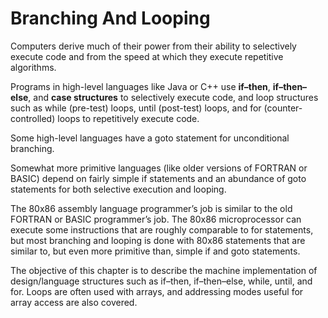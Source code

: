 # Branching And Looping

Computers derive much of their power from their ability to
selectively execute code and from the speed at which they
execute repetitive algorithms. 

Programs in high-level languages like Java or C++ use **if–then**, **if–then–else**, and **case structures** to selectively execute code, and loop structures such
as while (pre-test) loops, until (post-test) loops, and for
(counter-controlled) loops to repetitively execute code. 

Some high-level languages have a goto statement for unconditional
branching. 

Somewhat more primitive languages (like older
versions of FORTRAN or BASIC) depend on fairly simple if
statements and an abundance of goto statements for both
selective execution and looping.

The 80x86 assembly language programmer’s job is similar to
the old FORTRAN or BASIC programmer’s job. The 80x86
microprocessor can execute some instructions that are roughly
comparable to for statements, but most branching and looping
is done with 80x86 statements that are similar to, but even
more primitive than, simple if and goto statements.

The
objective of this chapter is to describe the machine
implementation of design/language structures such as if–then,
if–then–else, while, until, and for. Loops are often used with
arrays, and addressing modes useful for array access are also
covered.